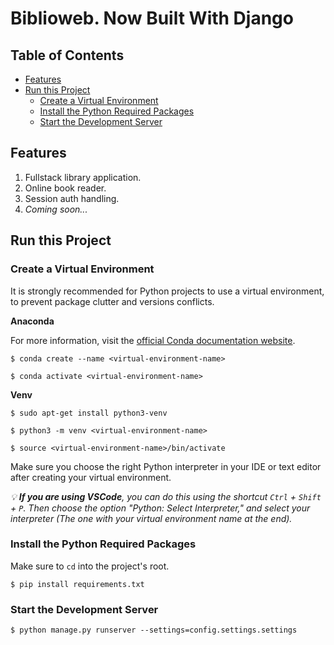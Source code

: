 # Biblioweb. Now Built With Django

## Table of Contents

- [Features](#features)
- [Run this Project](#run-this-project)
  - [Create a Virtual Environment](#create-a-virtual-environment)
  - [Install the Python Required Packages](#install-the-python-required-packages)
  - [Start the Development Server](#start-the-development-server)

## Features

1. Fullstack library application.
2. Online book reader.
3. Session auth handling.
4. _Coming soon..._

## Run this Project

### Create a Virtual Environment

It is strongly recommended for Python projects to use a virtual environment, to prevent package clutter and versions conflicts.

**Anaconda**

For more information, visit the [official Conda documentation website](https://conda.io/projects/conda/en/latest/user-guide/tasks/manage-environments.html).

```
$ conda create --name <virtual-environment-name>
```

```
$ conda activate <virtual-environment-name>
```

**Venv**

```
$ sudo apt-get install python3-venv
```

```
$ python3 -m venv <virtual-environment-name>
```

```
$ source <virtual-environment-name>/bin/activate
```

Make sure you choose the right Python interpreter in your IDE or text editor after creating your virtual environment.

_💡 **If you are using VSCode**, you can do this using the shortcut `Ctrl` + `Shift` + `P`. Then choose the option "Python: Select Interpreter," and select your interpreter (The one with your virtual environment name at the end)._

### Install the Python Required Packages

Make sure to `cd` into the project's root.

```
$ pip install requirements.txt
```

### Start the Development Server

```
$ python manage.py runserver --settings=config.settings.settings
```
